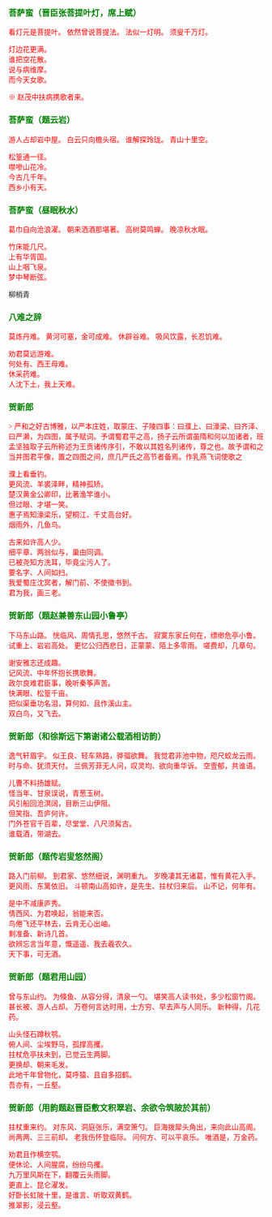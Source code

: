 <style type="text/css">
    .markdown-body{text-align: left;}
    h3{color:green}
    article{font-family:"楷体";color:red}
</style>

### 菩萨蛮（晋臣张菩提叶灯，席上赋）
<article>
看灯元是菩提叶。  
依然曾说菩提法。  
法似一灯明。  
须叟千万灯。  

灯边花更满。  
谁把空花散。  
说与病维摩。  
而今天女歌。  

※    赵茂中扶病携歌者来。  
</article>

### 菩萨蛮（题云岩）
<article>
游人占却岩中屋。  
白云只向檐头宿。  
谁解探玲珑。  
青山十里空。  

松篁通一径。  
噤嘇山花冷。  
今古几千年。  
西乡小有天。  
</article>

### 菩萨蛮（昼眠秋水）
<article>
葛巾自向沧浪濯。  
朝来洒酒那堪著。  
高树莫鸣蝉。  
晚凉秋水眠。  

竹床能几尺。  
上有华胥国。  
山上咽飞泉。  
梦中琴断弦。  

</article>柳梢青  

### 八难之辞
<article>
莫炼丹难。  
黄河可塞，金可成难。  
休辟谷难。  
吸风饮露，长忍饥难。  

劝君莫远游难。  
何处有、西王母难。  
休采药难。  
人沈下土，我上天难。  
</article>

### 贺新郎
<article>
> 严和之好古博雅，以严本庄姓，取蒙庄、子陵四事：曰濮上、曰濠梁、曰齐泽、曰严濑，为四图，属予赋词。予谓蜀君平之高，扬子云所谓虽隋和何以加诸者，班孟坚独取子云所称述为王贡诸传序引，不敢以其姓名列诸传，尊之也。故予谓和之当并图君平像，置之四图之间，庶几严氏之高节者备焉。作乳燕飞词使歌之  
  
濮上看垂钓。  
更风流、羊裘泽畔，精神孤矫。  
楚汉黄金公卿印，比著渔竿谁小。  
但过眼、才堪一笑。  
惠子焉知濠梁乐，望桐江、千丈高台好。  
烟雨外，几鱼鸟。  

古来如许高人少。  
细平章、两翁似与，巢由同调。  
已被尧知方洗耳，毕竟尘污人了。  
要名字、人间如扫。  
我爱蜀庄沈冥者，解门前、不使徵书到。  
君为我，画三老。  
</article>

### 贺新郎（题赵兼善东山园小鲁亭）
<article>
下马东山路。  
恍临风、周情孔思，悠然千古。  
寂寞东家丘何在，缥缈危亭小鲁。  
试重上、岩岩高处。  
更忆公归西悲日，正蒙蒙、陌上多零雨。  
嗟费却，几章句。  

谢安雅志还成趣。  
记风流、中年怀抱长携歌舞。  
政尔良难君臣事，晚听秦筝声苦。  
快满眼、松篁千亩。  
把似渠垂功名泪，算何如、且作溪山主。  
双白鸟，又飞去。  
</article>

### 贺新郎（和徐斯远下第谢诸公载酒相访韵）
<article>
逸气轩眉宇。  
似王良、轻车熟路，骅骝欲舞。  
我觉君非池中物，咫尺蛟龙云雨。  
时与命、犹须天付。  
兰佩芳菲无人问，叹灵均、欲向重华诉。  
空壹郁，共谁语。  

儿曹不料扬雄赋。  
怪当年、甘泉误说，青葱玉树。  
风引船回沧溟阔，目断三山伊阻。  
但笑指、吾庐何许。  
门外苍官千百辈，尽堂堂、八尺须髯古。  
谁载酒，带湖去。  
</article>

### 贺新郎（题传岩叟悠然阁）
<article>
路入门前柳。  
到君家、悠然细说，渊明重九。  
岁晚凄其无诸葛，惟有黄花入手。  
更风雨、东篱依旧。  
斗顿南山高如许，是先生、拄杖归来后。  
山不记，何年有。  

是中不减康庐秀。  
倩西风、为君唤起，翁能来否。  
鸟倦飞还平林去，云肯无心出岫。  
剩准备、新诗几首。  
欲辨忘言当年意，慨遥遥、我去羲农久。  
天下事，可无酒。  
</article>

### 贺新郎（题君用山园）
<article>
曾与东山约。  
为倏鱼、从容分得，清泉一勺。  
堪笑高人读书处，多少松窗竹阁。  
甚长被、游人占却。  
万卷何言达时用，士方穷、早去声与人同乐。  
新种得，几花药。  

山头怪石蹲秋鹗。  
俯人间、尘埃野马，孤撑高攫。  
拄杖危亭扶未到，已觉云生两脚。  
更换却、朝来毛发。  
此地千年曾物化，莫呼猿、且自多招鹤。  
吾亦有，一丘壑。  
</article>

### 贺新郎（用韵题赵晋臣敷文积翠岩、余欲令筑陂於其前）
<article>
拄杖重来约。  
对东风、洞庭张乐，满空箫勺。  
巨海拨犀头角出，来向此山高阁。  
尚两两、三三前却。  
老我伤怀登临际。  
问何方、可以平哀乐。  
唯酒是，万金药。  

劝君且作横空鹗。  
便休论、人间腥腐，纷纷乌攫。  
九万里风斯在下，翻覆云头雨脚。  
更直上、昆仑濯发。  
好卧长虹陂十里，是谁言、听取双黄鹤。  
推翠影，浸云壑。  
</article>

